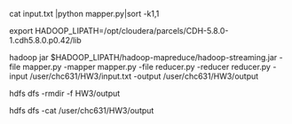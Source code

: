 cat input.txt |python mapper.py|sort -k1,1

export HADOOP_LIPATH=/opt/cloudera/parcels/CDH-5.8.0-1.cdh5.8.0.p0.42/lib

hadoop jar $HADOOP_LIPATH/hadoop-mapreduce/hadoop-streaming.jar -file mapper.py -mapper mapper.py -file reducer.py -reducer reducer.py -input /user/chc631/HW3/input.txt -output /user/chc631/HW3/output

hdfs dfs -rmdir -f HW3/output

hdfs dfs -cat /user/chc631/HW3/output
